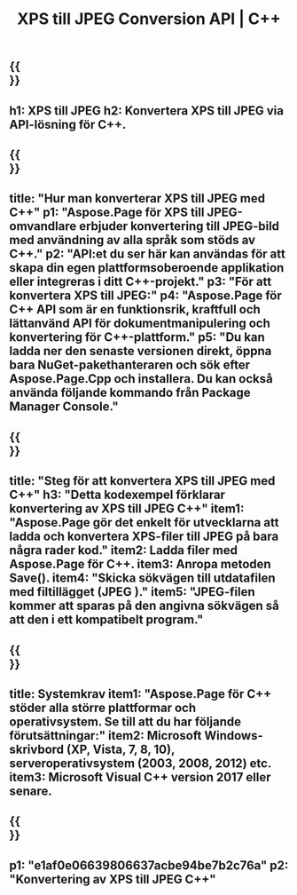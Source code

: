 ﻿---
translation: true
template: /_templates/_conversion-child-cpp.md
title: XPS till JPEG Conversion API | C++
url: /cpp/conversion/xps-to-jpeg/
description: PS till JPEG-konvertering tillhandahålls av Aspose.Page för C++ API-lösning. Fungerar i C++ Runtime Environment för Windows 32 bitar, Windows 64 bitar och Linux 64 bitar.
informat: XPS
outformat: JPEG
otherformats: EPS PS
---

{{<section banner>}}
---
h1: XPS till JPEG
h2: Konvertera XPS till JPEG via API-lösning för C++.
---

{{<section overview>}}
---
title: "Hur man konverterar XPS till JPEG med C++"
p1: "Aspose.Page för XPS till JPEG-omvandlare erbjuder konvertering till JPEG-bild med användning av alla språk som stöds av C++."
p2: "API:et du ser här kan användas för att skapa din egen plattformsoberoende applikation eller integreras i ditt C++-projekt."
p3: "För att konvertera XPS till JPEG:"
p4: "Aspose.Page för C++ API som är en funktionsrik, kraftfull och lättanvänd API för dokumentmanipulering och konvertering för C++-plattform."
p5: "Du kan ladda ner den senaste versionen direkt, öppna bara NuGet-pakethanteraren och sök efter Aspose.Page.Cpp och installera. Du kan också använda följande kommando från Package Manager Console."
---

{{<section feature1>}}
---
title: "Steg för att konvertera XPS till JPEG med C++"
h3: "Detta kodexempel förklarar konvertering av XPS till JPEG C++"
item1: "Aspose.Page gör det enkelt för utvecklarna att ladda och konvertera XPS-filer till JPEG på bara några rader kod."
item2: Ladda filer med Aspose.Page för C++.
item3: Anropa metoden Save().
item4: "Skicka sökvägen till utdatafilen med filtillägget (JPEG )."
item5: "JPEG-filen kommer att sparas på den angivna sökvägen så att den i ett kompatibelt program."
---

{{<section feature2>}}
---
title: Systemkrav
item1: "Aspose.Page för C++ stöder alla större plattformar och operativsystem. Se till att du har följande förutsättningar:"
item2: Microsoft Windows-skrivbord (XP, Vista, 7, 8, 10), serveroperativsystem (2003, 2008, 2012) etc.
item3: Microsoft Visual C++ version 2017 eller senare.
---

{{<section gist>}}
---
p1: "e1af0e06639806637acbe94be7b2c76a"
p2: "Konvertering av XPS till JPEG C++"
---

